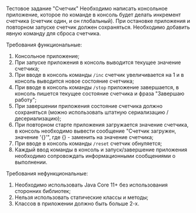 Тестовое задание "Счетчик"
Необходимо написать консольное приложение, которое по команде в консоль будет делать инкремент счетчика (счетчик один, и он глобальный). При остановке приложения и повторном запуске счетчик должен сохраняться. Необходимо добавить явную команду для сброса счетчика.
 
Требования функциональные:

1. Консольное приложение;
2. При запуске приложения в консоль выводится текущее значение счетчика;
3. При вводе в консоль команды `/inc` счетчик увеличивается на 1 и в консоль выводится новое состояние счетчика;
4. При вводе в консоль команды `/stop` приложение завершается, в консоль пишется текущее состояние счетчика и фраза "Завершаю работу";
5. При завершении приложения состояние счетчика должно сохраняться (можно использовать штатную сериализацию / десериализацию);
6. При повторном старте приложения загружается значение счетчика, в консоль необходимо вывести сообщение "Счетчик загружен, значение '{}'", где {} - заменить на значение счетчика;
7. При вводе в консоль команды `/reset` счетчик обнуляется;
8. Каждый ввод команды в консоль и запуск/завершение приложения необходимо сопровождать информационными сообщениями о выполнении.

 Требования нефункциональные:

1. Необходимо использовать Java Core 11+ без использования сторонних библиотек;
2. Нельзя использовать статические классы и методы;
3. Классов в приложении должно быть больше 2-х.
